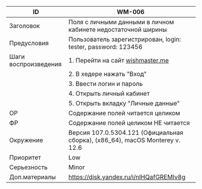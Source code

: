 |ID|WM-006|
|---|---|
|Заголовок|Поля с личными данными в личном кабинете недостаточной ширины|
|Предусловия|Пользователь зарегистрирован, login: tester, password: 123456|
|Шаги воспроизведения|1. Перейти на сайт [wishmaster.me](https://wishmaster.me/)|
||2. В хедере нажать "Вход"|
||3. Ввести логин и пароль|
||4. Открыть личный кабинет|
||5. Открыть вкладку "Личные данные"|
|ОР|Содержание полей читается целиком|
|ФР|Содержание полей целиком НЕ читается|
|Окружение|Версия 107.0.5304.121 (Официальная сборка), (x86_64), macOS Monterey v. 12.6|
|Приоритет|Low|
|Серьезность|Minor|
|Доп.материалы|https://disk.yandex.ru/i/nlHQafGREMIv8g|